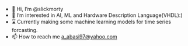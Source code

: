 - 👋 Hi, I’m @slickmorty
- 👀 I’m interested in AI, ML and Hardware Description Language(VHDL):)
- ⌛ Currently making some machine learning models for time series forcasting.
- 📫 How to reach me a_abasi97@yahoo.com

<!---
slickmorty/slickmorty is a ✨ special ✨ repository because its `README.md` (this file) appears on your GitHub profile.
You can click the Preview link to take a look at your changes.
--->
